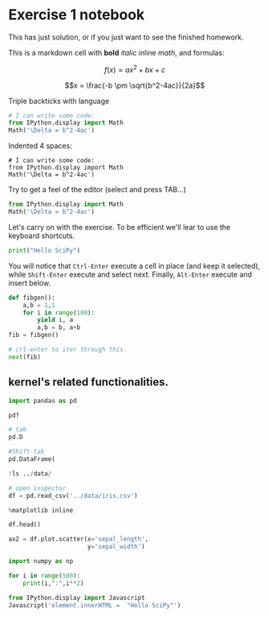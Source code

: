 
# Exercise 1 notebook

This has just solution, or if you just want to see the finished homework.

This is a markdown cell with **bold** _italic_ inline $math$, and formulas:

$$f(x) =  ax^2+bx+c$$

$$x = \frac{-b \pm \sqrt{b^2-4ac}}{2a}$$

Triple backticks with language

```python
# I can write some code:
from IPython.display import Math
Math('\Delta = b^2-4ac')
```

Indented 4 spaces:

    # I can write some code:
    from IPython.display import Math
    Math('\Delta = b^2-4ac')


Try to get a feel of the editor (select and press TAB...)


```python
from IPython.display import Math
Math('\Delta = b^2-4ac')
```

Let's carry on with the exercise. To be efficient we'll lear to use the keyboard shortcuts. 


```python
print("Hello SciPy")
```

You will notice that `Ctrl-Enter` execute a cell in place (and keep it selected), while `Shift-Enter` execute and select next. Finally, `Alt-Enter` execute and insert below.


```python
def fibgen():
    a,b = 1,1
    for i in range(100):
        yield i, a
        a,b = b, a+b
fib = fibgen()
```


```python
# crl-enter to iter through this.
next(fib)
```

## kernel's related functionalities.


```python
import pandas as pd
```


```python
pd?
```


```python
# tab
pd.D
```


```python
#Shift-tab
pd.DataFrame(
```


```python
!ls ../data/
```


```python
# open inspector
df = pd.read_csv('../data/iris.csv')
```


```python
%matplotlib inline
```


```python
df.head()
```


```python
ax2 = df.plot.scatter(x='sepal_length',
                      y='sepal_width')
```


```python
import numpy as np
```


```python
for i in range(500):
    print(i,":",i**2)
```


```python
from IPython.display import Javascript
Javascript('element.innerHTML =  "Hello SciPy"')
```


```python

```


```python

```
